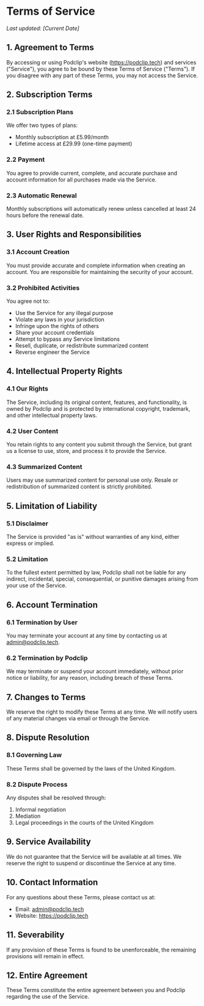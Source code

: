 # Terms of Service

*Last updated: [Current Date]*

## 1. Agreement to Terms

By accessing or using Podclip's website (https://podclip.tech) and services ("Service"), you agree to be bound by these Terms of Service ("Terms"). If you disagree with any part of these Terms, you may not access the Service.

## 2. Subscription Terms

### 2.1 Subscription Plans
We offer two types of plans:
- Monthly subscription at £5.99/month
- Lifetime access at £29.99 (one-time payment)

### 2.2 Payment
You agree to provide current, complete, and accurate purchase and account information for all purchases made via the Service.

### 2.3 Automatic Renewal
Monthly subscriptions will automatically renew unless cancelled at least 24 hours before the renewal date.

## 3. User Rights and Responsibilities

### 3.1 Account Creation
You must provide accurate and complete information when creating an account. You are responsible for maintaining the security of your account.

### 3.2 Prohibited Activities
You agree not to:
- Use the Service for any illegal purpose
- Violate any laws in your jurisdiction
- Infringe upon the rights of others
- Share your account credentials
- Attempt to bypass any Service limitations
- Resell, duplicate, or redistribute summarized content
- Reverse engineer the Service

## 4. Intellectual Property Rights

### 4.1 Our Rights
The Service, including its original content, features, and functionality, is owned by Podclip and is protected by international copyright, trademark, and other intellectual property laws.

### 4.2 User Content
You retain rights to any content you submit through the Service, but grant us a license to use, store, and process it to provide the Service.

### 4.3 Summarized Content
Users may use summarized content for personal use only. Resale or redistribution of summarized content is strictly prohibited.

## 5. Limitation of Liability

### 5.1 Disclaimer
The Service is provided "as is" without warranties of any kind, either express or implied.

### 5.2 Limitation
To the fullest extent permitted by law, Podclip shall not be liable for any indirect, incidental, special, consequential, or punitive damages arising from your use of the Service.

## 6. Account Termination

### 6.1 Termination by User
You may terminate your account at any time by contacting us at admin@podclip.tech.

### 6.2 Termination by Podclip
We may terminate or suspend your account immediately, without prior notice or liability, for any reason, including breach of these Terms.

## 7. Changes to Terms

We reserve the right to modify these Terms at any time. We will notify users of any material changes via email or through the Service.

## 8. Dispute Resolution

### 8.1 Governing Law
These Terms shall be governed by the laws of the United Kingdom.

### 8.2 Dispute Process
Any disputes shall be resolved through:
1. Informal negotiation
2. Mediation
3. Legal proceedings in the courts of the United Kingdom

## 9. Service Availability

We do not guarantee that the Service will be available at all times. We reserve the right to suspend or discontinue the Service at any time.

## 10. Contact Information

For any questions about these Terms, please contact us at:
- Email: admin@podclip.tech
- Website: https://podclip.tech

## 11. Severability

If any provision of these Terms is found to be unenforceable, the remaining provisions will remain in effect.

## 12. Entire Agreement

These Terms constitute the entire agreement between you and Podclip regarding the use of the Service. 
